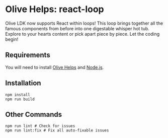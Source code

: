 # Olive Helps: react-loop
Olive LDK now supports React within loops! This loop brings together all the famous components from before into one digestable whisper hot tub. Explore to your hearts content or pick apart piece by piece. Let the coding begin!

## Requirements

You will need to install [Olive Helps](https://oliveai.com/olive-helps/) and [Node.js](https://nodejs.org/).

## Installation

```shell
npm install
npm run build
```

## Other Commands

```shell
npm run lint # Check for issues
npm run lint:fix # Fix all auto-fixable issues
```